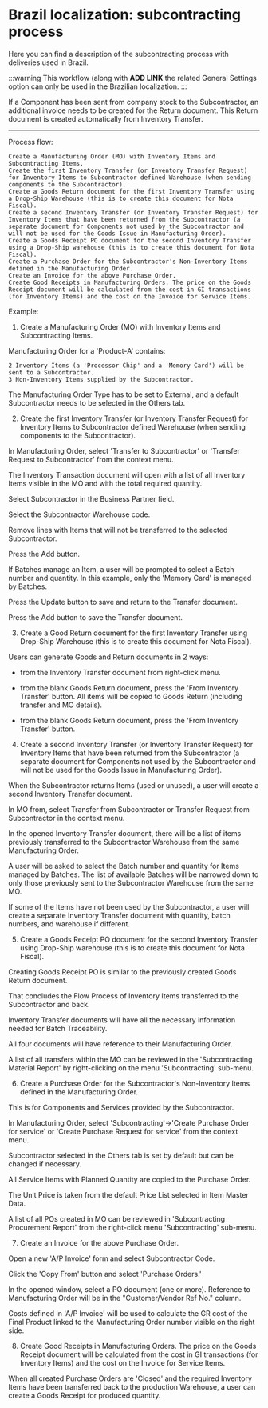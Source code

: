# Brazil localization: subcontracting process

Here you can find a description of the subcontracting process with deliveries used in Brazil.

:::warning
This workflow (along with **ADD LINK** the related General Settings option can only be used in the Brazilian localization.
:::

If a Component has been sent from company stock to the Subcontractor, an additional invoice needs to be created for the Return document. This Return document is created automatically from Inventory Transfer.

---

Process flow:

    Create a Manufacturing Order (MO) with Inventory Items and Subcontracting Items.
    Create the first Inventory Transfer (or Inventory Transfer Request) for Inventory Items to Subcontractor defined Warehouse (when sending components to the Subcontractor).
    Create a Goods Return document for the first Inventory Transfer using a Drop-Ship Warehouse (this is to create this document for Nota Fiscal).
    Create a second Inventory Transfer (or Inventory Transfer Request) for Inventory Items that have been returned from the Subcontractor (a separate document for Components not used by the Subcontractor and will not be used for the Goods Issue in Manufacturing Order).
    Create a Goods Receipt PO document for the second Inventory Transfer using a Drop-Ship warehouse (this is to create this document for Nota Fiscal).
    Create a Purchase Order for the Subcontractor's Non-Inventory Items defined in the Manufacturing Order.
    Create an Invoice for the above Purchase Order. 
    Create Good Receipts in Manufacturing Orders. The price on the Goods Receipt document will be calculated from the cost in GI transactions (for Inventory Items) and the cost on the Invoice for Service Items.


Example:

1. Create a Manufacturing Order (MO) with Inventory Items and Subcontracting Items.

Manufacturing Order for a 'Product-A' contains:

    2 Inventory Items (a 'Processor Chip' and a 'Memory Card') will be sent to a Subcontractor.
    3 Non-Inventory Items supplied by the Subcontractor.

The Manufacturing Order Type has to be set to External, and a default Subcontractor needs to be selected in the Others tab.


2. Create the first Inventory Transfer (or Inventory Transfer Request) for Inventory Items to Subcontractor defined Warehouse (when sending components to the Subcontractor).

In Manufacturing Order, select 'Transfer to Subcontractor' or 'Transfer Request to Subcontractor' from the context menu.

The Inventory Transaction document will open with a list of all Inventory Items visible in the MO and with the total required quantity.

Select Subcontractor in the Business Partner field. 

Select the Subcontractor Warehouse code.

Remove lines with Items that will not be transferred to the selected Subcontractor.

Press the Add button.

If Batches manage an Item, a user will be prompted to select a Batch number and quantity. In this example, only the 'Memory Card' is managed by Batches.

Press the Update button to save and return to the Transfer document.

Press the Add button to save the Transfer document.


3. Create a Good Return document for the first Inventory Transfer using Drop-Ship Warehouse (this is to create this document for Nota Fiscal).

Users can generate Goods and Return documents in 2 ways:

- from the Inventory Transfer document from right-click menu. 

 - from the blank Goods Return document, press the 'From Inventory Transfer' button. All items will be copied to Goods Return (including transfer and MO details).


 - from the blank Goods Return document, press the 'From Inventory Transfer' button.

4. Create a second Inventory Transfer (or Inventory Transfer Request) for Inventory Items that have been returned from the Subcontractor (a separate document for Components not used by the Subcontractor and will not be used for the Goods Issue in Manufacturing Order).

When the Subcontractor returns Items (used or unused), a user will create a second Inventory Transfer document.

In MO from, select Transfer from Subcontractor or Transfer Request from Subcontractor in the context menu.

In the opened Inventory Transfer document, there will be a list of items previously transferred to the Subcontractor Warehouse from the same Manufacturing Order.

A user will be asked to select the Batch number and quantity for Items managed by Batches. The list of available Batches will be narrowed down to only those previously sent to the Subcontractor Warehouse from the same MO.

If some of the Items have not been used by the Subcontractor, a user will create a separate Inventory Transfer document with quantity, batch numbers, and warehouse if different.

5. Create a Goods Receipt PO document for the second Inventory Transfer using Drop-Ship warehouse (this is to create this document for Nota Fiscal).

Creating Goods Receipt PO is similar to the previously created Goods Return document.

That concludes the Flow Process of Inventory Items transferred to the Subcontractor and back.

Inventory Transfer documents will have all the necessary information needed for Batch Traceability.

All four documents will have reference to their Manufacturing Order.

A list of all transfers within the MO can be reviewed in the 'Subcontracting Material Report' by right-clicking on the menu 'Subcontracting' sub-menu.

6. Create a Purchase Order for the Subcontractor's Non-Inventory Items defined in the Manufacturing Order.

This is for Components and Services provided by the Subcontractor.

In Manufacturing Order, select 'Subcontracting'→'Create Purchase Order for service' or 'Create Purchase Request for service' from the context menu.

Subcontractor selected in the Others tab is set by default but can be changed if necessary.

All Service Items with Planned Quantity are copied to the Purchase Order. 

The Unit Price is taken from the default Price List selected in Item Master Data.

A list of all POs created in MO can be reviewed in 'Subcontracting Procurement Report' from the right-click menu 'Subcontracting' sub-menu.

7. Create an Invoice for the above Purchase Order. 

Open a new 'A/P Invoice' form and select Subcontractor Code.

Click the 'Copy From' button and select 'Purchase Orders.'

In the opened window, select a PO document (one or more). Reference to Manufacturing Order will be in the "Customer/Vendor Ref No." column.

Costs defined in 'A/P Invoice' will be used to calculate the GR cost of the Final Product linked to the Manufacturing Order number visible on the right side.

8. Create Good Receipts in Manufacturing Orders. The price on the Goods Receipt document will be calculated from the cost in GI transactions (for Inventory Items) and the cost on the Invoice for Service Items.

When all created Purchase Orders are 'Closed' and the required Inventory Items have been transferred back to the production Warehouse, a user can create a Goods Receipt for produced quantity.